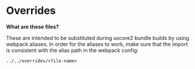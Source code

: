 # Overrides

**What are these files?**

These are intended to be substituted during uxcore2 bundle builds by
using webpack aliases. In order for the aliases to work, make sure that
the import is consistent with the alias path in the webpack config:

`../../overrides/<file-name>`
